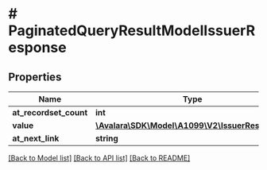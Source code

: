 # # PaginatedQueryResultModelIssuerResponse

## Properties

Name | Type | Description | Notes
------------ | ------------- | ------------- | -------------
**at_recordset_count** | **int** |  | [optional]
**value** | [**\Avalara\SDK\Model\A1099\V2\IssuerResponse[]**](IssuerResponse.md) |  | [optional]
**at_next_link** | **string** |  | [optional]

[[Back to Model list]](../../../README.md#models) [[Back to API list]](../../../README.md#endpoints) [[Back to README]](../../../README.md)
